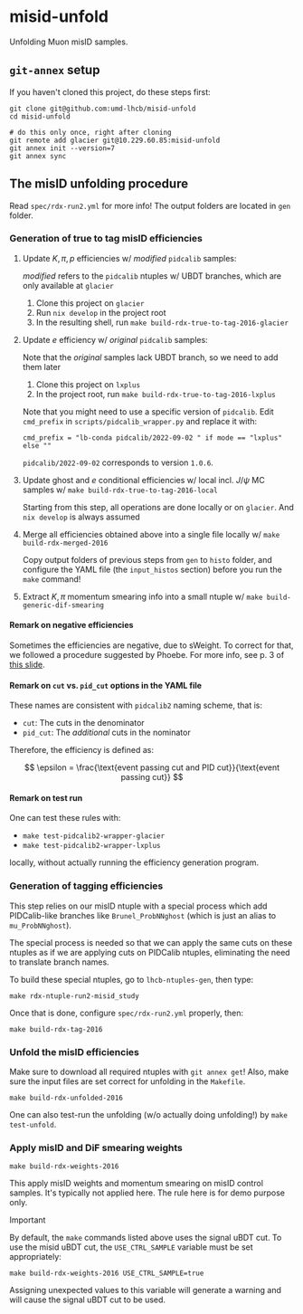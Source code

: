 # misid-unfold

Unfolding Muon misID samples.


## `git-annex` setup

If you haven't cloned this project, do these steps first:

```shell
git clone git@github.com:umd-lhcb/misid-unfold
cd misid-unfold

# do this only once, right after cloning
git remote add glacier git@10.229.60.85:misid-unfold
git annex init --version=7
git annex sync
```


## The misID unfolding procedure

Read `spec/rdx-run2.yml` for more info!
The output folders are located in `gen` folder.

### Generation of true to tag misID efficiencies

1. Update $K, \pi, p$ efficiencies w/ _modified_ `pidcalib` samples:

     _modified_ refers to the `pidcalib` ntuples w/ UBDT branches, which are
     only available at `glacier`

    1. Clone this project on `glacier`
    2. Run `nix develop` in the project root
    3. In the resulting shell, run `make build-rdx-true-to-tag-2016-glacier`

2. Update $e$ efficiency w/ _original_ `pidcalib` samples:

    Note that the _original_ samples lack UBDT branch, so we need to add them later

    1. Clone this project on `lxplus`
    2. In the project root, run `make build-rdx-true-to-tag-2016-lxplus`

    Note that you might need to use a specific version of `pidcalib`. Edit `cmd_prefix` in `scripts/pidcalib_wrapper.py` and replace it with:
    ```
    cmd_prefix = "lb-conda pidcalib/2022-09-02 " if mode == "lxplus" else ""
    ```
    `pidcalib/2022-09-02` corresponds to version `1.0.6`.

4. Update ghost and $e$ conditional efficiencies w/ local incl. $J/\psi$ MC
   samples w/ `make build-rdx-true-to-tag-2016-local`

    Starting from this step, all operations are done locally or on `glacier`.
    And `nix develop` is always assumed

5. Merge all efficiencies obtained above into a single file locally
    w/ `make build-rdx-merged-2016`

    Copy output folders of previous steps from `gen` to `histo` folder, and
    configure the YAML file (the `input_histos` section) before you run the
    `make` command!

6. Extract $K, \pi$ momentum smearing info into a small ntuple
    w/ `make build-generic-dif-smearing`

#### Remark on negative efficiencies

Sometimes the efficiencies are negative, due to sWeight. To correct for that,
we followed a procedure suggested by Phoebe. For more info, see p. 3 of [this slide](https://github.com/umd-lhcb/group-talks/blob/master/phys_group_meetings/22-04-13_yipeng_rdx_status.pdf).

#### Remark on `cut` vs. `pid_cut` options in the YAML file

These names are consistent with `pidcalib2` naming scheme, that is:

- `cut`: The cuts in the denominator
- `pid_cut`: The _additional_ cuts in the nominator

Therefore, the efficiency is defined as:

$$
\epsilon = \frac{\text{event passing cut and PID cut}}{\text{event passing cut}}
$$

#### Remark on test run

One can test these rules with:

- `make test-pidcalib2-wrapper-glacier`
- `make test-pidcalib2-wrapper-lxplus`

locally, without actually running the efficiency generation program.


### Generation of tagging efficiencies

This step relies on our misID ntuple with a special process which add
PIDCalib-like branches like `Brunel_ProbNNghost` (which is just an alias
to `mu_ProbNNghost`).

The special process is needed so that we can apply the same cuts on
these ntuples as if we are applying cuts on PIDCalib ntuples, eliminating
the need to translate branch names.

To build these special ntuples, go to `lhcb-ntuples-gen`, then type:

```
make rdx-ntuple-run2-misid_study
```

Once that is done, configure `spec/rdx-run2.yml` properly, then:

```
make build-rdx-tag-2016
```


### Unfold the misID efficiencies

Make sure to download all required ntuples with `git annex get`!
Also, make sure the input files are set correct for unfolding
in the `Makefile`.

```
make build-rdx-unfolded-2016
```

One can also test-run the unfolding (w/o actually doing unfolding!)
by `make test-unfold`.

### Apply misID and DiF smearing weights

```
make build-rdx-weights-2016
```

This apply misID weights and momentum smearing on misID control samples.
It's typically not applied here. The rule here is for demo purpose only.

> [!IMPORTANT]
> By default, the ```make``` commands listed above uses the signal uBDT cut.
> To use the misid uBDT cut, the ```USE_CTRL_SAMPLE``` variable must be set appropriately:
>
> ```
> make build-rdx-weights-2016 USE_CTRL_SAMPLE=true
> ```
>
> Assigning unexpected values to this variable will generate a warning and will cause the signal uBDT cut to be used.
